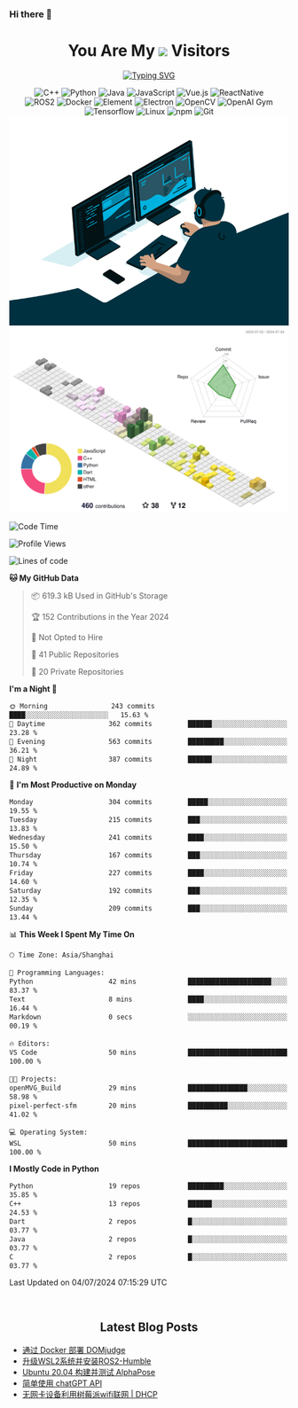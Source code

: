 ### Hi there 👋

<div align="center">
  <h1>
    You Are My <img src="https://profile-counter.glitch.me/fateryu/count.svg"> Visitors
  </h1>
  <!--<img align="center" src="https://github-readme-stats-git-masterrstaa-rickstaa.vercel.app/api?username=FaterYU&show_icons=true&count_private=true"/>-->

  <a href="https://git.io/typing-svg"><img src="https://readme-typing-svg.demolab.com?font=Fira+Code&pause=500&center=true&vCenter=true&random=false&width=435&lines=Talk+is+cheap.+Show+me+the+code." alt="Typing SVG" /></a>

  <img src="https://img.shields.io/badge/C++-512BD4?style=flat-square&logo=cplusplus&logoColor=ffffff" alt="C++">
  <img src="https://img.shields.io/badge/-Python-37A6AB?style=flat-square&logo=python&logoColor=ffffff" alt="Python">
  <img src="https://img.shields.io/badge/-Java-007396?style=flat-square&logo=java&logoColor=ffffff" alt="Java">
  <img src="https://img.shields.io/badge/JavaScript-F7DF1E?style=flat-square&logo=JavaScript&logoColor=ffffff" alt="JavaScript">
  <img src="https://img.shields.io/badge/-Vue.js-4FC08D?style=flat-square&logo=Vue.js&logoColor=ffffff" alt="Vue.js">
  <img src="https://img.shields.io/badge/ReactNative-813144?style=flat-square&logo=react&logoColor=ffffff" alt="ReactNative">
  </br>
  <img src="https://img.shields.io/badge/-ROS2-8DD6F9?style=flat-square&logo=ros&logoColor=ffffff" alt="ROS2">
  <img src="https://img.shields.io/badge/Docker-2496ED?style=flat-square&logo=docker&logoColor=ffffff" alt="Docker">
  <img src="https://img.shields.io/badge/-Element-02845A?style=flat-square&logo=electron&logoColor=ffffff" alt="Element">
  <img src="https://img.shields.io/badge/-Electron-002D71?style=flat-square&logo=element&logoColor=ffffff" alt="Electron">
  <img src="https://img.shields.io/badge/-OpenCV-361522?style=flat-square&logo=opencv&logoColor=ffffff" alt="OpenCV">
  <img src="https://img.shields.io/badge/-OpenAIGym-91302E?style=flat-square&logo=openaigym&logoColor=ffffff" alt="OpenAI Gym">
  </br>
  <img src="https://img.shields.io/badge/-Tensorflow-204366?style=flat-square&logo=tensorflow&logoColor=ffffff" alt="Tensorflow">
  <img src="https://img.shields.io/badge/-Linux-333333?style=flat-square&logo=linux&logoColor=white" alt="Linux">
  <img src="https://img.shields.io/badge/-NPM-CB3837?style=flat-square&logo=npm&logoColor=white" alt="npm">
  <img src="https://img.shields.io/badge/-Git-f05032?style=flat-square&logo=git&logoColor=white" alt="Git">
  </br>
  <img alt="GIF" src="./code.gif?raw=true" />
  </br>
  <!--<img src="https://github-readme-stats.vercel.app/api/top-langs/?username=fateryu&hide=HTML&langs_count=5">-->
  <img src="./profile-3d-contrib/profile-south-season-animate.svg">
  </br>
</div>

<!--START_SECTION:waka-->
![Code Time](http://img.shields.io/badge/Code%20Time-314%20hrs%205%20mins-blue)

![Profile Views](http://img.shields.io/badge/Profile%20Views-15-blue)

![Lines of code](https://img.shields.io/badge/From%20Hello%20World%20I%27ve%20Written-12.1%20million%20lines%20of%20code-blue)

**🐱 My GitHub Data** 

> 📦 619.3 kB Used in GitHub's Storage 
 > 
> 🏆 152 Contributions in the Year 2024
 > 
> 🚫 Not Opted to Hire
 > 
> 📜 41 Public Repositories 
 > 
> 🔑 20 Private Repositories 
 > 
**I'm a Night 🦉** 

```text
🌞 Morning                243 commits         ████░░░░░░░░░░░░░░░░░░░░░   15.63 % 
🌆 Daytime                362 commits         ██████░░░░░░░░░░░░░░░░░░░   23.28 % 
🌃 Evening                563 commits         █████████░░░░░░░░░░░░░░░░   36.21 % 
🌙 Night                  387 commits         ██████░░░░░░░░░░░░░░░░░░░   24.89 % 
```
📅 **I'm Most Productive on Monday** 

```text
Monday                   304 commits         █████░░░░░░░░░░░░░░░░░░░░   19.55 % 
Tuesday                  215 commits         ███░░░░░░░░░░░░░░░░░░░░░░   13.83 % 
Wednesday                241 commits         ████░░░░░░░░░░░░░░░░░░░░░   15.50 % 
Thursday                 167 commits         ███░░░░░░░░░░░░░░░░░░░░░░   10.74 % 
Friday                   227 commits         ████░░░░░░░░░░░░░░░░░░░░░   14.60 % 
Saturday                 192 commits         ███░░░░░░░░░░░░░░░░░░░░░░   12.35 % 
Sunday                   209 commits         ███░░░░░░░░░░░░░░░░░░░░░░   13.44 % 
```


📊 **This Week I Spent My Time On** 

```text
🕑︎ Time Zone: Asia/Shanghai

💬 Programming Languages: 
Python                   42 mins             █████████████████████░░░░   83.37 % 
Text                     8 mins              ████░░░░░░░░░░░░░░░░░░░░░   16.44 % 
Markdown                 0 secs              ░░░░░░░░░░░░░░░░░░░░░░░░░   00.19 % 

🔥 Editors: 
VS Code                  50 mins             █████████████████████████   100.00 % 

🐱‍💻 Projects: 
openMVG_Build            29 mins             ███████████████░░░░░░░░░░   58.98 % 
pixel-perfect-sfm        20 mins             ██████████░░░░░░░░░░░░░░░   41.02 % 

💻 Operating System: 
WSL                      50 mins             █████████████████████████   100.00 % 
```

**I Mostly Code in Python** 

```text
Python                   19 repos            █████████░░░░░░░░░░░░░░░░   35.85 % 
C++                      13 repos            ██████░░░░░░░░░░░░░░░░░░░   24.53 % 
Dart                     2 repos             █░░░░░░░░░░░░░░░░░░░░░░░░   03.77 % 
Java                     2 repos             █░░░░░░░░░░░░░░░░░░░░░░░░   03.77 % 
C                        2 repos             █░░░░░░░░░░░░░░░░░░░░░░░░   03.77 % 
```




 Last Updated on 04/07/2024 07:15:29 UTC
<!--END_SECTION:waka-->

<div align="center">
  </br>
  <h2>
    Latest Blog Posts
  </h2>
</div>

<!-- BLOGPOSTS:START -->
- [通过 Docker 部署 DOMjudge](https://fater.top/record/domjudge-docker-config/)
- [升级WSL2系统并安装ROS2-Humble](https://fater.top/record/upgrade-wsl-system-install-ros2-humble/)
- [Ubuntu 20.04 构建并测试 AlphaPose](https://fater.top/usage/build-test-alphapose/)
- [简单使用 chatGPT API](https://fater.top/usage/use-chatgpt-api/)
- [无网卡设备利用树莓派wifi联网 | DHCP](https://fater.top/record/raspi-relay-wifi/)
<!-- BLOGPOSTS:END -->
